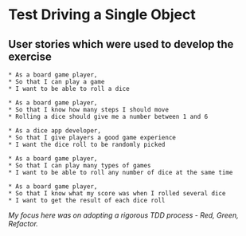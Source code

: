 # Test Driving a Single Object

## User stories which were used to develop the exercise

```
* As a board game player,
* So that I can play a game
* I want to be able to roll a dice
```
```
* As a board game player,
* So that I know how many steps I should move
* Rolling a dice should give me a number between 1 and 6
```
```
* As a dice app developer,
* So that I give players a good game experience
* I want the dice roll to be randomly picked
```
```
* As a board game player,
* So that I can play many types of games
* I want to be able to roll any number of dice at the same time
```
```
* As a board game player,
* So that I know what my score was when I rolled several dice
* I want to get the result of each dice roll
```
*My focus here was on adopting a rigorous TDD process - Red, Green, Refactor.*
